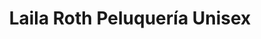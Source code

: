 ---
title: "Laila Roth Peluquería Unisex"
url: /lopez/laila-roth-peluqueria-unisex/
shop: peluquería
---